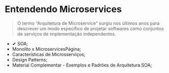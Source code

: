 # Entendendo Microservices
> O termo “Arquitetura de Microservice” surgiu nos últimos anos para descrever um modo específico de projetar softwares como conjuntos de serviços de implementação independentes.

- ✔ SOA;
- Monolito x MicroservicesPágina;
- Características de Microsserviços;
- Design Patterns;
- Material Complementar - Exemplos e Padrões de Arquitetura SOA;